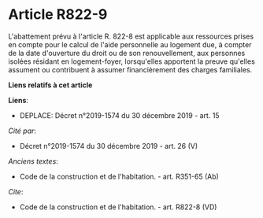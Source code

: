 # Article R822-9

L'abattement prévu à l'article R. 822-8 est applicable aux ressources prises en compte pour le calcul de l'aide personnelle
au logement due, à compter de la date d'ouverture du droit ou de son renouvellement, aux personnes isolées résidant en
logement-foyer, lorsqu'elles apportent la preuve qu'elles assument ou contribuent à assumer financièrement des charges
familiales.

**Liens relatifs à cet article**

**Liens**:

  - DEPLACE: Décret n°2019-1574 du 30 décembre 2019 - art. 15

_Cité par_:

  - Décret n°2019-1574 du 30 décembre 2019 - art. 26 (V)

_Anciens textes_:

  - Code de la construction et de l'habitation. - art. R351-65 (Ab)

_Cite_:

  - Code de la construction et de l'habitation. - art. R822-8 (VD)
